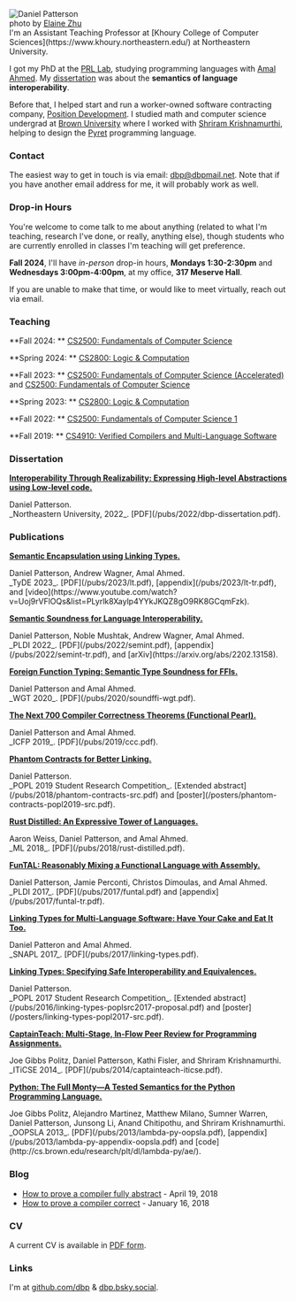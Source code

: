 <div class="bio">
<div class="imgr"><img src="/static/dbp.jpg" alt="Daniel Patterson"/></div>
<div class="credit">photo by <a target="_blank" href="https://elainezhu.myportfolio.com/">Elaine Zhu</a></div>
</div>
I'm
an Assistant Teaching Professor at [Khoury College of Computer Sciences](https://www.khoury.northeastern.edu/) at Northeastern University. 

I got my PhD at the [PRL Lab](http://prl.ccs.neu.edu/), studying programming languages with [Amal
Ahmed](http://www.ccs.neu.edu/home/amal/). My [dissertation](/pubs/2022/dbp-dissertation.pdf) was about the
**semantics of language interoperability**.

Before that, I helped start and run a worker-owned software contracting company, [Position Development](http://positiondev.com). I studied math and computer science undergrad at <a href="http://cs.brown.edu">Brown University</a> where I worked with [Shriram Krishnamurthi](https://cs.brown.edu/~sk), helping to design the [Pyret](https://www.pyret.org) programming language.

### Contact

The easiest way to get in touch is via email: <a href="mailto:dbp@dbpmail.net">dbp@dbpmail.net</a>. Note that if you have another email address for me, it will probably work as well. 

### Drop-in Hours

You're welcome to come talk to me about anything (related to what I'm teaching,
research I've done, or really, anything else), though students who are currently
enrolled in classes I'm teaching will get preference.

**Fall 2024**, I'll have *in-person* drop-in hours, **Mondays 1:30-2:30pm** and **Wednesdays 3:00pm-4:00pm**, at my office, **317 Meserve Hall**.

If you are unable to make that time, or would like to meet virtually, reach out via email.

### Teaching

**Fall 2024: ** [CS2500: Fundamentals of Computer Science](https://pages.github.khoury.northeastern.edu/2500/2024F/)

**Spring 2024: ** [CS2800: Logic & Computation](https://course.ccs.neu.edu/cs2800sp24/)

**Fall 2023: ** [CS2500: Fundamentals of Computer Science (Accelerated)](https://course.ccs.neu.edu/cs2500accelf23/) and [CS2500: Fundamentals of Computer Science](https://pages.github.khoury.northeastern.edu/2500/2023F/)

**Spring 2023: ** [CS2800: Logic & Computation](https://course.ccs.neu.edu/cs2800sp23/)

**Fall 2022: ** [CS2500: Fundamentals of Computer Science 1](https://course.ccs.neu.edu/cs2500f22/index.html)

**Fall 2019: ** [CS4910: Verified Compilers and Multi-Language Software](https://verifcomp.dbp.io)


### Dissertation
<div class="pubs">

[**Interoperability Through Realizability: Expressing High-level Abstractions using Low-level code.**](/pubs/2022/dbp-dissertation.pdf)
<div class="desc">Daniel Patterson. <br/> _Northeastern University, 2022_. [PDF](/pubs/2022/dbp-dissertation.pdf).</div>

</div>


### Publications
<div class="pubs">

[**Semantic Encapsulation using Linking Types.**](/pubs/2023/lt.pdf)
<div class="desc">Daniel Patterson, Andrew Wagner, Amal Ahmed. <br/> _TyDE 2023_. [PDF](/pubs/2023/lt.pdf), [appendix](/pubs/2023/lt-tr.pdf), and [video](https://www.youtube.com/watch?v=Uoj9rVFlOQs&list=PLyrlk8Xaylp4YYkJKQZ8gO9RK8GCqmFzk).</div>


[**Semantic Soundness for Language Interoperability.**](/pubs/2022/semint.pdf)
<div class="desc">Daniel Patterson, Noble Mushtak, Andrew Wagner, Amal Ahmed. <br/> _PLDI 2022_. [PDF](/pubs/2022/semint.pdf), [appendix](/pubs/2022/semint-tr.pdf), and [arXiv](https://arxiv.org/abs/2202.13158).</div>

[**Foreign Function Typing: Semantic Type Soundness for FFIs.**](/pubs/2020/soundffi-wgt.pdf)
<div class="desc">Daniel Patterson and Amal Ahmed. <br/>_WGT 2020_. [PDF](/pubs/2020/soundffi-wgt.pdf).</div>

[**The Next 700 Compiler Correctness Theorems (Functional Pearl).**](/pubs/2019/ccc.pdf)
<div class="desc">Daniel Patterson and Amal Ahmed. <br/>_ICFP 2019_. [PDF](/pubs/2019/ccc.pdf).</div>

[**Phantom Contracts for Better Linking.**](/pubs/2018/phantom-contracts-src.pdf)
<div class="desc">Daniel Patterson. <br/>_POPL 2019 Student Research Competition_. [Extended abstract](/pubs/2018/phantom-contracts-src.pdf) and [poster](/posters/phantom-contracts-popl2019-src.pdf).</div>

[**Rust Distilled: An Expressive Tower of Languages.**](/pubs/2018/rust-distilled.pdf)
<div class="desc">Aaron Weiss, Daniel Patterson, and Amal Ahmed. <br/>_ML 2018_. [PDF](/pubs/2018/rust-distilled.pdf).</div>

[**FunTAL: Reasonably Mixing a Functional Language with Assembly.**](/pubs/2017/funtal.pdf)
<div class="desc">Daniel Patterson, Jamie Perconti, Christos Dimoulas, and Amal Ahmed. <br/>_PLDI 2017_. [PDF](/pubs/2017/funtal.pdf) and [appendix](/pubs/2017/funtal-tr.pdf).</div>

[**Linking Types for Multi-Language Software: Have Your Cake and Eat It Too.**](/pubs/2017/linking-types.pdf)
<div class="desc">Daniel Patteron and Amal Ahmed. <br/>_SNAPL 2017_. [PDF](/pubs/2017/linking-types.pdf).</div>

[**Linking Types: Specifying Safe Interoperability and Equivalences.**](/pubs/2016/linking-types-poplsrc2017-proposal.pdf)
<div class="desc">Daniel Patterson. <br/>_POPL 2017 Student Research Competition_. [Extended abstract](/pubs/2016/linking-types-poplsrc2017-proposal.pdf) and [poster](/posters/linking-types-popl2017-src.pdf).</div>

[**CaptainTeach: Multi-Stage, In-Flow Peer Review for Programming Assignments.**](/pubs/2014/captainteach-iticse.pdf)
<div class="desc">Joe Gibbs Politz, Daniel Patterson, Kathi Fisler, and Shriram Krishnamurthi. <br/>_ITiCSE 2014_. [PDF](/pubs/2014/captainteach-iticse.pdf).</div>

[**Python: The Full Monty―A Tested Semantics for the Python Programming Language.**](/pubs/2013/lambda-py-oopsla.pdf)
<div class="desc">Joe Gibbs Politz, Alejandro Martinez, Matthew Milano, Sumner Warren, Daniel Patterson, Junsong Li, Anand Chitipothu, and Shriram Krishnamurthi. <br/>_OOPSLA 2013_. [PDF](/pubs/2013/lambda-py-oopsla.pdf), [appendix](/pubs/2013/lambda-py-appendix-oopsla.pdf) and [code](http://cs.brown.edu/research/plt/dl/lambda-py/ae/).</div>
</div>


### Blog

- [How to prove a compiler fully abstract](/essays/2018-04-19-how-to-prove-a-compiler-fully-abstract.html) - April 19, 2018
- [How to prove a compiler correct](/essays/2018-01-16-how-to-prove-a-compiler-correct.html) - January 16, 2018

### CV

A current CV is available in [PDF form](/static/cv.pdf).

### Links

I'm at [github.com/dbp](https://github.com/dbp) & [dbp.bsky.social](https://bsky.app/profile/dbp.bsky.social).

